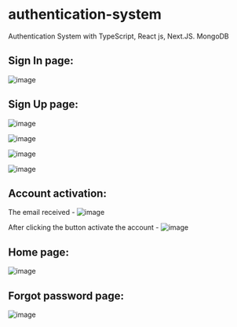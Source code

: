 # authentication-system
Authentication System with TypeScript, React js, Next.JS. MongoDB

## Sign In page:
![image](https://github.com/DayanNahshon/authentication-system/assets/112100523/bd61d14d-f29d-4f9a-8420-1767fa0f04fb)

## Sign Up page:
![image](https://github.com/DayanNahshon/authentication-system/assets/112100523/569afc60-1b9b-4ca1-9e93-1cb1aaff4402)

![image](https://github.com/DayanNahshon/authentication-system/assets/112100523/bdc29081-a9f4-4d6c-81c6-427efc46e3ed)

![image](https://github.com/DayanNahshon/authentication-system/assets/112100523/64184f59-62a1-49f6-a247-a9d668310c14)

![image](https://github.com/DayanNahshon/authentication-system/assets/112100523/b84c4d32-d2d9-461c-a0cb-444c99a2b41a)

## Account activation:
The email received - 
![image](https://github.com/DayanNahshon/authentication-system/assets/112100523/3d192eb9-7f80-4d36-a3bd-ad28e003e9d1)

After clicking the button activate the account -
![image](https://github.com/DayanNahshon/authentication-system/assets/112100523/9b5652ef-2b0c-44d8-8401-1e5c9190f80f)

## Home page:
![image](https://github.com/DayanNahshon/authentication-system/assets/112100523/830a14d6-f64f-4d99-99fc-ff9ead896167)

## Forgot password page:
![image](https://github.com/DayanNahshon/authentication-system/assets/112100523/4bd6a5f8-8e4e-4a70-a201-69f4552cde40)






